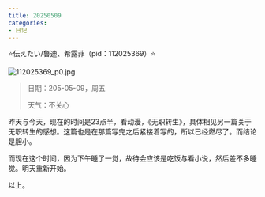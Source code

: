 ```yaml
---
title: 20250509
categories:
- 日记
---
```

⭐伝えたい/鲁迪、希露菲（pid：112025369）⭐

![112025369_p0.jpg](https://byyw-oss1.oss-cn-hangzhou.aliyuncs.com/img/2025/05/09-3d22803f913d691e210c634fbcd6b27f-112025369_p0.jpg.webp)

>日期：205-05-09，周五
>
>天气：不关心

昨天与今天，现在的时间是23点半，看动漫，《无职转生》，具体相见另一篇关于无职转生的感想。这篇也是在那篇写完之后紧接着写的，所以已经燃尽了。而结论是胆小。

而现在这个时间，因为下午睡了一觉，故待会应该是吃饭与看小说，然后差不多睡觉。明天重新开始。

以上。
